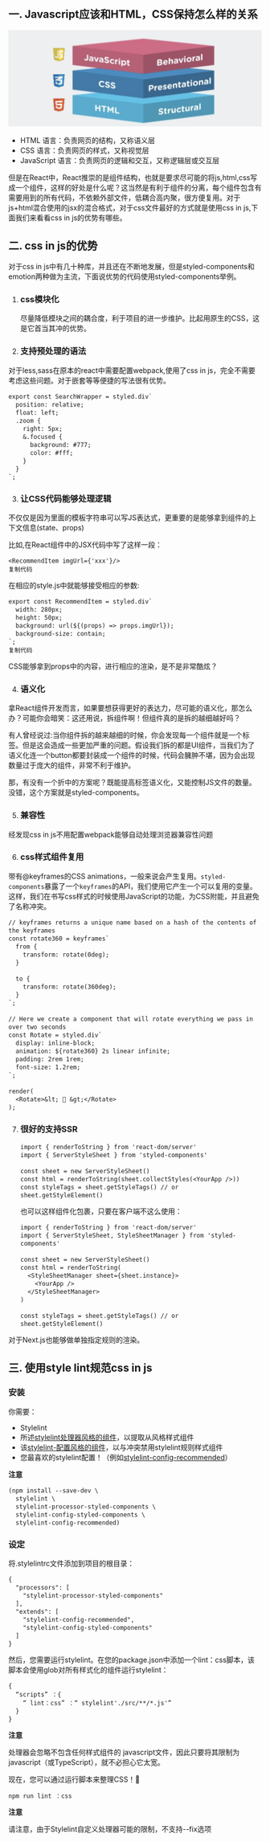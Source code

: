 ## 一. Javascript应该和HTML，CSS保持怎么样的关系

![image-20200326092438653](../image/css-in-js.png)

- HTML 语言：负责网页的结构，又称语义层
- CSS 语言：负责网页的样式，又称视觉层
- JavaScript 语言：负责网页的逻辑和交互，又称逻辑层或交互层

但是在React中，React推崇的是组件结构，也就是要求尽可能的将js,html,css写成一个组件，这样的好处是什么呢？这当然是有利于组件的分离，每个组件包含有需要用到的所有代码，不依赖外部文件，低耦合高内聚，很方便复用。对于js+html混合使用的jsx的混合格式，对于css文件最好的方式就是使用css in js,下面我们来看看css in js的优势有哪些。

## 二. css in js的优势

对于css in js中有几十种库，并且还在不断地发展，但是styled-components和emotion两种做为主流，下面说优势的代码使用styled-components举例。

1. ### css模块化

   尽量降低模块之间的耦合度，利于项目的进一步维护。比起用原生的CSS，这是它首当其冲的优势。

2. ### 支持预处理的语法

对于less,sass在原本的react中需要配置webpack,使用了css in js，完全不需要考虑这些问题。对于嵌套等等便捷的写法很有优势。

```
export const SearchWrapper = styled.div`
  position: relative;
  float: left;
  .zoom {
    right: 5px;
    &.focused {
      background: #777;
      color: #fff;
    }
  }
`;

```

3. ### 让CSS代码能够处理逻辑

不仅仅是因为里面的模板字符串可以写JS表达式，更重要的是能够拿到组件的上下文信息(state、props)

比如,在React组件中的JSX代码中写了这样一段：

```
<RecommendItem imgUrl={'xxx'}/>
复制代码
```

在相应的style.js中就能够接受相应的参数:

```
export const RecommendItem = styled.div`
  width: 280px;
  height: 50px;
  background: url(${(props) => props.imgUrl});
  background-size: contain;
`;
复制代码
```

CSS能够拿到props中的内容，进行相应的渲染，是不是非常酷炫？

4. ### 语义化

拿React组件开发而言，如果要想获得更好的表达力，尽可能的语义化，那怎么办？可能你会暗笑：这还用说，拆组件啊！但组件真的是拆的越细越好吗？

有人曾经说过:当你组件拆的越来越细的时候，你会发现每一个组件就是一个标签。但是这会造成一些更加严重的问题。假设我们拆的都是UI组件，当我们为了语义化连一个button都要封装成一个组件的时候，代码会臃肿不堪，因为会出现数量过于庞大的组件，非常不利于维护。

那，有没有一个折中的方案呢？既能提高标签语义化，又能控制JS文件的数量。 没错，这个方案就是styled-components。

5. ### 兼容性

经发现css in js不用配置webpack能够自动处理浏览器兼容性问题

6. ### css样式组件复用

带有@keyframes的CSS animations，一般来说会产生复用。`styled-components`暴露了一个`keyframes`的API，我们使用它产生一个可以复用的变量。这样，我们在书写css样式的时候使用JavaScript的功能，为CSS附能，并且避免了名称冲突。

```
// keyframes returns a unique name based on a hash of the contents of the keyframes
const rotate360 = keyframes`
  from {
    transform: rotate(0deg);
  }

  to {
    transform: rotate(360deg);
  }
`;

// Here we create a component that will rotate everything we pass in over two seconds
const Rotate = styled.div`
  display: inline-block;
  animation: ${rotate360} 2s linear infinite;
  padding: 2rem 1rem;
  font-size: 1.2rem;
`;

render(
  <Rotate>&lt; 💅 &gt;</Rotate>
);
```

7. ### 很好的支持SSR

   ```
   import { renderToString } from 'react-dom/server'
   import { ServerStyleSheet } from 'styled-components'
   
   const sheet = new ServerStyleSheet()
   const html = renderToString(sheet.collectStyles(<YourApp />))
   const styleTags = sheet.getStyleTags() // or sheet.getStyleElement()
   ```

   也可以这样组件化包裹，只要在客户端不这么使用：

   ```
   import { renderToString } from 'react-dom/server'
   import { ServerStyleSheet, StyleSheetManager } from 'styled-components'
   
   const sheet = new ServerStyleSheet()
   const html = renderToString(
     <StyleSheetManager sheet={sheet.instance}>
       <YourApp />
     </StyleSheetManager>
   )
   
   const styleTags = sheet.getStyleTags() // or sheet.getStyleElement()
   ```

对于Next.js也能够做单独指定规则的渲染。

## 三. 使用style lint规范css in js

### 安装

你需要：

- Stylelint
- 所述[stylelint处理器风格的组件](https://github.com/styled-components/stylelint-processor-styled-components)，以提取从风格样式组件
- 该[stylelint-配置风格的组件](https://github.com/styled-components/stylelint-config-styled-components)，以与冲突禁用stylelint规则样式组件
- 您最喜欢的stylelint配置！（例如[stylelint-config-recommended](https://github.com/stylelint/stylelint-config-recommended)）

**注意**

```
(npm install --save-dev \
  stylelint \
  stylelint-processor-styled-components \
  stylelint-config-styled-components \
  stylelint-config-recommended)
```

### 设定

将.stylelintrc文件添加到项目的根目录：

```
{
  "processors": [
    "stylelint-processor-styled-components"
  ],
  "extends": [
    "stylelint-config-recommended",
    "stylelint-config-styled-components"
  ]
}
```

然后，您需要运行stylelint。在您的package.json中添加一个lint：css脚本，该脚本会使用glob对所有样式化的组件运行stylelint：

```
{
  “scripts” ：{ 
    “ lint：css” ：“ stylelint'./src/**/*.js'”
  }
}
```

**注意**

处理器会忽略不包含任何样式组件的 javascript文件，因此只要将其限制为javascript（或TypeScript），就不必担心它太宽。

现在，您可以通过运行脚本来整理CSS！🎉

```
npm run lint ：css
```

**注意**

请注意，由于Stylelint自定义处理器可能的限制，不支持--fix选项